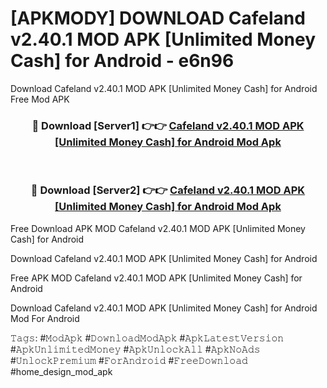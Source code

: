 # [APKMODY] DOWNLOAD Cafeland v2.40.1 MOD APK [Unlimited Money Cash] for Android - e6n96
Download Cafeland v2.40.1 MOD APK [Unlimited Money Cash] for Android Free Mod APK

<div align="center">
<h3>🔴 Download [Server1] 👉👉 <a href="https://apk-comot.site?title=Cafeland_v2.40.1_MOD_APK_[Unlimited_Money_Cash]_for_Android">Cafeland v2.40.1 MOD APK [Unlimited Money Cash] for Android Mod Apk</a></h3><br>

<h3>🔴 Download [Server2] 👉👉 <a href="https://apk-comot.site?title=Cafeland_v2.40.1_MOD_APK_[Unlimited_Money_Cash]_for_Android">Cafeland v2.40.1 MOD APK [Unlimited Money Cash] for Android Mod Apk</a></h3>
</div>


Free Download APK MOD Cafeland v2.40.1 MOD APK [Unlimited Money Cash] for Android

Download Cafeland v2.40.1 MOD APK [Unlimited Money Cash] for Android 

Free APK MOD Cafeland v2.40.1 MOD APK [Unlimited Money Cash] for Android 

Download Cafeland v2.40.1 MOD APK [Unlimited Money Cash] for Android Mod For Android

𝚃𝚊𝚐𝚜: #𝙼𝚘𝚍𝙰𝚙𝚔 #𝙳𝚘𝚠𝚗𝚕𝚘𝚊𝚍𝙼𝚘𝚍𝙰𝚙𝚔 #𝙰𝚙𝚔𝙻𝚊𝚝𝚎𝚜𝚝𝚅𝚎𝚛𝚜𝚒𝚘𝚗 #𝙰𝚙𝚔𝚄𝚗𝚕𝚒𝚖𝚒𝚝𝚎𝚍𝙼𝚘𝚗𝚎𝚢 #𝙰𝚙𝚔𝚄𝚗𝚕𝚘𝚌𝚔𝙰𝚕𝚕 #𝙰𝚙𝚔𝙽𝚘𝙰𝚍𝚜 #𝚄𝚗𝚕𝚘𝚌𝚔𝙿𝚛𝚎𝚖𝚒𝚞𝚖 #𝙵𝚘𝚛𝙰𝚗𝚍𝚛𝚘𝚒𝚍 #𝙵𝚛𝚎𝚎𝙳𝚘𝚠𝚗𝚕𝚘𝚊𝚍 #home_design_mod_apk